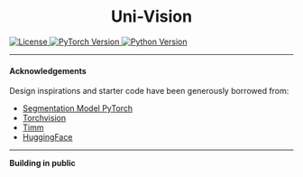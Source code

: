 <h1 align="center">Uni-Vision</h1>


  <div>
    <a href="https://github.com/Jaykumaran/uni-vision.pytorch/blob/main/LICENSE">
      <img src="https://img.shields.io/badge/License-MIT-<COLOR>.svg?style=for-the-badge" alt="License">
    </a>
    <a href="https://pepy.tech/project/segmentation-models-pytorch">
      <img src="https://img.shields.io/badge/PYTORCH-2.0+-red?style=for-the-badge&logo=pytorch" alt="PyTorch Version">
    </a>
    <a href="https://pepy.tech/project/segmentation-models-pytorch">
      <img src="https://img.shields.io/badge/PYTHON-3.10+-red?style=for-the-badge&logo=python&logoColor=white" alt="Python Version">
    </a>
  </div>
</div>

---
#### Acknowledgements

Design inspirations and starter code have been generously borrowed from:

- [Segmentation Model PyTorch](https://github.com/qubvel/segmentation_models.pytorch)
- [Torchvision](https://github.com/pytorch/vision)
- [Timm](https://github.com/huggingface/pytorch-image-models/tree/main)
- [HuggingFace](https://huggingface.co/transforhttps://github.com/huggingface/transformers)

---

**Building in public**
